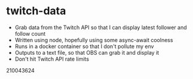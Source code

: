 # twitch-data

* Grab data from the Twitch API so that I can display latest follower
and follow count
* Written using node, hopefully using some async-await coolness
* Runs in a docker container so that I don't pollute my env
* Outputs to a text file, so that OBS can grab it and display it
* Don't hit Twitch API rate limits

210043624
